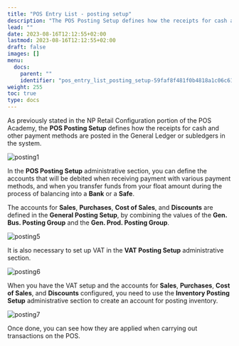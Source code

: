 ```yaml
---
title: "POS Entry List - posting setup"
description: "The POS Posting Setup defines how the receipts for cash and other payment methods are posted in the General Ledger or subledgers in the system."
lead: ""
date: 2023-08-16T12:12:55+02:00
lastmod: 2023-08-16T12:12:55+02:00
draft: false
images: []
menu:
  docs:
    parent: ""
    identifier: "pos_entry_list_posting_setup-59faf8f481f0b4818a1c06c615cdb4e5"
weight: 255
toc: true
type: docs
---
```


As previously stated in the NP Retail Configuration portion of the POS Academy, the **POS Posting Setup** defines how the receipts for cash and other payment methods are posted in the General Ledger or subledgers in the system. 

![posting1](posting1.PNG)

In the **POS Posting Setup** administrative section, you can define the accounts that will be debited when receiving payment with various payment methods, and when you transfer funds from your float amount during the process of balancing into a **Bank** or a **Safe**.  

The accounts for **Sales**, **Purchases**, **Cost of Sales**, and **Discounts** are defined in the **General Posting Setup**, by combining the values of the **Gen. Bus. Posting Group** and the **Gen. Prod. Posting Group**.  

![posting5](posting5.PNG)

It is also necessary to set up VAT in the **VAT Posting Setup** administrative section. 

![posting6](posting6.PNG)

When you have the VAT setup and the accounts for **Sales**, **Purchases**, **Cost of Sales**, and **Discounts** configured, you need to use the **Inventory Posting Setup** administrative section to create an account for posting inventory. 

![posting7](posting7.PNG)

Once done, you can see how they are applied when carrying out transactions on the POS.   